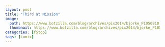```yaml
---
layout: post
title: "Third at Mission"
image:
  path: https://www.botzilla.com/blog/archives/pix2014/bjorke_P1050810.jpg
  thumbnail: https://www.botzilla.com/blog/archives/pix2014/bjorke_P1050810.jpg
categories: [fStop]
tags: [Lumix]
---
```


